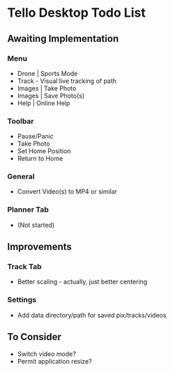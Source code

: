 # Tello Desktop Todo List

## Awaiting Implementation

### Menu

* Drone | Sports Mode
* Track - Visual live tracking of path
* Images | Take Photo
* Images | Save Photo(s)
* Help | Online Help

### Toolbar
* Pause/Panic
* Take Photo
* Set Home Position
* Return to Home

### General
* Convert Video(s) to MP4 or similar
  
### Planner Tab
* (Not started)

## Improvements

### Track Tab
* Better scaling - actually, just better centering

### Settings
* Add data directory/path for saved pix/tracks/videos

## To Consider
* Switch video mode?
* Permit application resize?